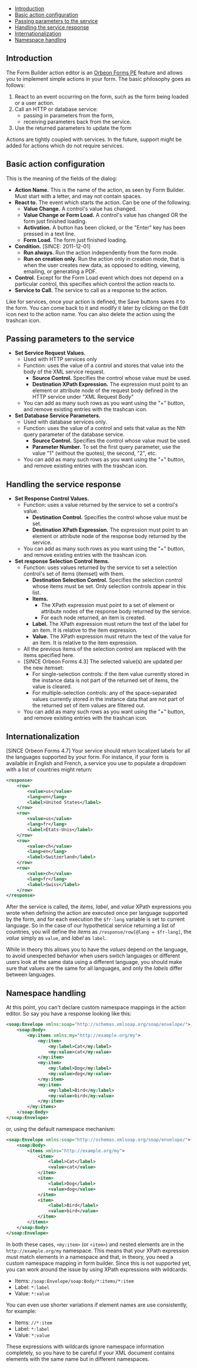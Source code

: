- [Introduction](#introduction)
- [Basic action configuration](#basic-action-configuration)
- [Passing parameters to the service](#passing-parameters-to-the-service)
- [Handling the service response](#handling-the-service-response)
- [Internationalization](#internationalization)
- [Namespace handling](#namespace-handling)

## Introduction

The Form Builder action editor is an [Orbeon Forms PE](http://www.orbeon.com/pricing) feature and allows you to implement simple actions in your form. The basic philosophy goes as follows:

1. React to an event occurring on the form, such as the form being loaded or a user action.
2. Call an HTTP or database service:
    - passing in parameters from the form,
    - receiving parameters back from the service.
3. Use the returned parameters to update the form

Actions are tightly coupled with services. In the future, support might be added for actions which do not require services.

## Basic action configuration

This is the meaning of the fields of the dialog:

- **Action Name.** This is the name of the action, as seen by Form Builder. Must start with a letter, and may not contain spaces.
- **React to.** The event which starts the action. Can be one of the following:
    - **Value Change.** A control's value has changed.
    - **Value Change or Form Load.** A control's value has changed OR the form just finished loading.
    - **Activation.** A button has been clicked, or the "Enter" key has been pressed in a text line.
    - **Form Load.** The form just finished loading.
- **Condition.** [SINCE: 2011-12-01]
    - **Run always.** Run the action independently from the form mode.</span></font>
    - **Run on creation only.** Run the action only in creation mode, that is when the user creates new data, as opposed to editing, viewing, emailing, or generating a PDF.
- **Control.** Except for the Form Load event which does not depend on a particular control, this specifies which control the action reacts to.
- **Service to Call.** The service to call as a response to the action.

Like for services, once your action is defined, the Save buttons saves it to the form. You can come back to it and modify it later by clicking on the Edit icon next to the action name. You can also delete the action using the trashcan icon.

## Passing parameters to the service

- **Set Service Request Values.**
    - Used with HTTP services only
    - Function: uses the value of a control and stores that value into the body of the XML service request.
        - **Source Control.** Specifies the control whose value must be used.
        - **Destination XPath Expression.** The expression must point to an element or attribute node of the request body defined in the HTTP service under "XML Request Body"
    - You can add as many such rows as you want using the "+" button, and remove existing entries with the trashcan icon.
- **Set Database Service Parameters.**
    - Used with database services only.
    - Function: uses the value of a control and sets that value as the Nth query parameter of the database service.
        - **Source Control.** Specifies the control whose value must be used.
        - **Parameter Number.** To set the first query parameter, use the value "1" (without the quotes), the second, "2", etc.
    - You can add as many such rows as you want using the "+" button, and remove existing entries with the trashcan icon.

## Handling the service response

- **Set Response Control Values.**
    - Function: uses a value returned by the service to set a control's value.
        - **Destination Control.** Specifies the control whose value must be set.
        - **Destination XPath Expression.** The expression must point to an element or attribute node of the response body returned by the service.
    - You can add as many such rows as you want using the "+" button, and remove existing entries with the trashcan icon.
- **Set response Selection Control Items.**
    - Function: uses values returned by the service to set a selection control's set of items (itemset) with them.
        - **Destination Selection Control.** Specifies the selection control whose items must be set. Only selection controls appear in this list.
        - **Items.**
            - The XPath expression must point to a set of element or attribute nodes of the response body returned by the service.
            - For each node returned, an item is created.
        - **Label.** The XPath expression must return the text of the label for an item. It is relative to the item expression.
        - **Value.** The XPath expression must return the text of the value for an item. It is relative to the item expression.
    - All the previous items of the selection control are replaced with the items specified here.
    - [SINCE Orbeon Forms 4.3] The selected value(s) are updated per the new itemset:
        - For single-selection controls: if the item value currently stored in the instance data is not part of the returned set of items, the value is cleared.
        - For multiple-selection controls: any of the space-separated values currently stored in the instance data that are not part of the returned set of item values are filtered out.
    - You can add as many such rows as you want using the "+" button, and remove existing entries with the trashcan icon.

## Internationalization

[SINCE Orbeon Forms 4.7] Your service should return localized labels for all the languages supported by your form. For instance, if your form is available in English and French, a service you use to populate a dropdown with a list of countries might return:

```xml
<response>
    <row>
        <value>us</value>
        <lang>en</lang>
        <label>United States</label>
    </row>
    <row>
        <value>us</value>
        <lang>fr</lang>
        <label>États-Unis</label>
    </row>
    <row>
        <value>ch</value>
        <lang>en</lang>
        <label>Switzerland</label>
    </row>
    <row>
        <value>ch</value>
        <lang>fr</lang>
        <label>Swiss</label>
    </row>
</response>
```

After the service is called, the *items*, *label*, and *value* XPath expressions you wrote when defining the action are executed once per language supported by the form, and for each execution the `$fr-lang` variable is set to current language. So in the case of our hypothetical service returning a list of countries, you will define the *items* as `/response/row[@lang = $fr-lang]`, the *value* simply as `value`, and *label* as `label`.

While in theory this allows you to have the *values* depend on the language, to avoid unexpected behavior when users switch languages or different users look at the same data using a different language, you should make sure that values are the same for all languages, and only the *labels* differ between languages.

## Namespace handling

At this point, you can't declare custom namespace mappings in the action editor. So say you have a response looking like this:

```xml
<soap:Envelope xmlns:soap="http://schemas.xmlsoap.org/soap/envelope/">
    <soap:Body>
        <my:items xmlns:my="http://example.org/my">
            <my:item>
                <my:label>Cat</my:label>
                <my:value>cat</my:value>
            </my:item>
            <my:item>
                <my:label>Dog</my:label>
                <my:value>dog</my:value>
            </my:item>
            <my:item>
                <my:label>Bird</my:label>
                <my:value>bird</my:value>
            </my:item>
        </my:items>
    </soap:Body>
</soap:Envelope>
```

or, using the default namespace mechanism:

```xml
<soap:Envelope xmlns:soap="http://schemas.xmlsoap.org/soap/envelope/">
    <soap:Body>
        <items xmlns="http://example.org/my">
            <item>
                <label>Cat</label>
                <value>cat</value>
            </item>
            <item>
                <label>Dog</label>
                <value>dog</value>
            </item>
            <item>
                <label>Bird</label>
                <value>bird</value>
            </item>
        </items>
    </soap:Body>
</soap:Envelope>
```

In both these cases, `<my:item>` (or `<item>`) and nested elements are in the `http://example.org/my` namespace. This means that your XPath expression must match elements in a namespace and that, in theory, you need a custom namespace mapping in form builder. Since this is not supported yet, you can work around the issue by using XPath expressions with wildcards:

- Items: `/soap:Envelope/soap:Body/*:items/*:item`
- Label: `*:label`
- Value: `*:value`

You can even use shorter variations if element names are use consistently, for example:

- Items: `//*:item`
- Label: `*:label`
- Value: `*:value`

These expressions with wildcards ignore namespace information completely, so you have to be careful if your XML document contains elements with the same name but in different namespaces.